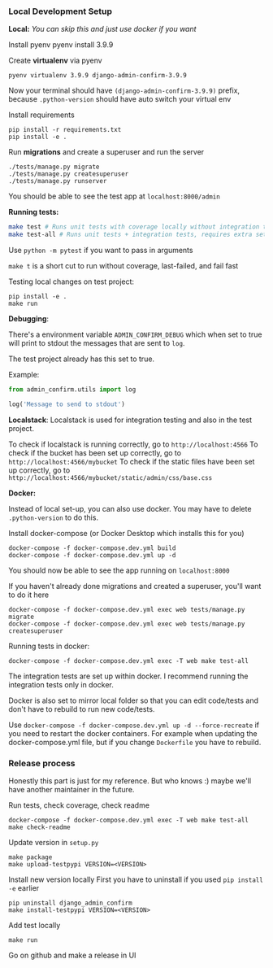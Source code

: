 ### Local Development Setup

**Local:**
_You can skip this and just use docker if you want_

Install pyenv
pyenv install 3.9.9

Create **virtualenv** via pyenv

```
pyenv virtualenv 3.9.9 django-admin-confirm-3.9.9
```

Now your terminal should have `(django-admin-confirm-3.9.9)` prefix, because `.python-version` should have auto switch your virtual env

Install requirements

```
pip install -r requirements.txt
pip install -e .
```

Run **migrations** and create a superuser and run the server

```
./tests/manage.py migrate
./tests/manage.py createsuperuser
./tests/manage.py runserver
```

You should be able to see the test app at `localhost:8000/admin`

**Running tests:**

```sh
make test # Runs unit tests with coverage locally without integration tests
make test-all # Runs unit tests + integration tests, requires extra setup to run locally
```

Use `python -m pytest` if you want to pass in arguments

`make t` is a short cut to run without coverage, last-failed, and fail fast

Testing local changes on test project:

```
pip install -e .
make run
```

**Debugging**:

There's a environment variable `ADMIN_CONFIRM_DEBUG` which when set to true will print to stdout the messages that are sent to `log`.

The test project already has this set to true.

Example:

```py
from admin_confirm.utils import log

log('Message to send to stdout')
```

**Localstack**:
Localstack is used for integration testing and also in the test project.

To check if localstack is running correctly, go to `http://localhost:4566`
To check if the bucket has been set up correctly, go to `http://localhost:4566/mybucket`
To check if the static files have been set up correctly, go to `http://localhost:4566/mybucket/static/admin/css/base.css`

**Docker:**

Instead of local set-up, you can also use docker. You may have to delete `.python-version` to do this.

Install docker-compose (or Docker Desktop which installs this for you)

```
docker-compose -f docker-compose.dev.yml build
docker-compose -f docker-compose.dev.yml up -d
```

You should now be able to see the app running on `localhost:8000`

If you haven't already done migrations and created a superuser, you'll want to do it here

```
docker-compose -f docker-compose.dev.yml exec web tests/manage.py migrate
docker-compose -f docker-compose.dev.yml exec web tests/manage.py createsuperuser
```

Running tests in docker:

```
docker-compose -f docker-compose.dev.yml exec -T web make test-all
```

The integration tests are set up within docker. I recommend running the integration tests only in docker.

Docker is also set to mirror local folder so that you can edit code/tests and don't have to rebuild to run new code/tests.

Use `docker-compose -f docker-compose.dev.yml up -d --force-recreate` if you need to restart the docker containers. For example when updating the docker-compose.yml file, but if you change `Dockerfile` you have to rebuild.

### Release process

Honestly this part is just for my reference. But who knows :) maybe we'll have another maintainer in the future.

Run tests, check coverage, check readme

```
docker-compose -f docker-compose.dev.yml exec -T web make test-all
make check-readme
```

Update version in `setup.py`

```
make package
make upload-testpypi VERSION=<VERSION>
```

Install new version locally
First you have to uninstall if you used `pip install -e` earlier

```
pip uninstall django_admin_confirm
make install-testpypi VERSION=<VERSION>
```

Add test locally

```
make run
```

Go on github and make a release in UI
